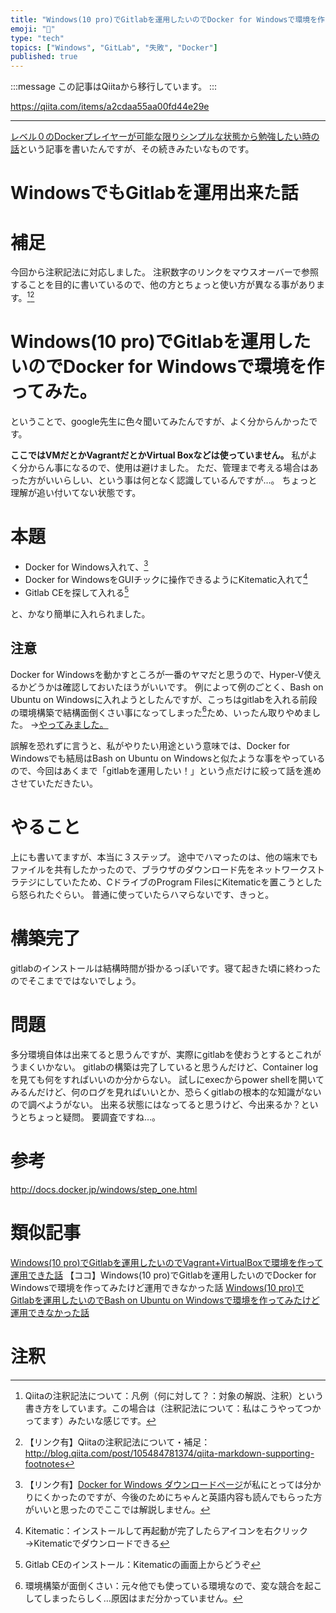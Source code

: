 ```yaml
---
title: "Windows(10 pro)でGitlabを運用したいのでDocker for Windowsで環境を作ってみたけど運用できなかった話"
emoji: "📝"
type: "tech"
topics: ["Windows", "GitLab", "失敗", "Docker"]
published: true
---
```


:::message
この記事はQiitaから移行しています。
:::

https://qiita.com/items/a2cdaa55aa00fd44e29e

---

<a href="https://qiita.com/nomurasan/items/5197100a1ae3e5a30f4c">レベル０のDockerプレイヤーが可能な限りシンプルな状態から勉強したい時の話</a>という記事を書いたんですが、その続きみたいなものです。

# WindowsでもGitlabを運用出来た話

# 補足
今回から注釈記法に対応しました。
注釈数字のリンクをマウスオーバーで参照することを目的に書いているので、他の方とちょっと使い方が異なる事があります。[^1][^2]
[^1]: Qiitaの注釈記法について：凡例（何に対して？：対象の解説、注釈）という書き方をしています。この場合は（注釈記法について：私はこうやってつかってます）みたいな感じです。
[^2]: 【リンク有】Qiitaの注釈記法について・補足：http://blog.qiita.com/post/105484781374/qiita-markdown-supporting-footnotes

# Windows(10 pro)でGitlabを運用したいのでDocker for Windowsで環境を作ってみた。

ということで、google先生に色々聞いてみたんですが、よく分からんかったです。

**ここではVMだとかVagrantだとかVirtual Boxなどは使っていません。**
私がよく分からん事になるので、使用は避けました。
ただ、管理まで考える場合はあった方がいいらしい、という事は何となく認識しているんですが…。
ちょっと理解が追い付いてない状態です。

# 本題

* Docker for Windows入れて、[^3]
* Docker for WindowsをGUIチックに操作できるようにKitematic入れて[^4]
* Gitlab CEを探して入れる[^5]

と、かなり簡単に入れられました。

[^3]: 【リンク有】<a href="http://docs.docker.jp/windows/step_one.html">Docker for Windows ダウンロードページ</a>が私にとっては分かりにくかったのですが、今後のためにちゃんと英語内容も読んでもらった方がいいと思ったのでここでは解説しません。
[^4]: Kitematic：インストールして再起動が完了したらアイコンを右クリック→Kitematicでダウンロードできる
[^5]: Gitlab CEのインストール：Kitematicの画面上からどうぞ

## 注意

Docker for Windowsを動かすところが一番のヤマだと思うので、Hyper-V使えるかどうかは確認しておいたほうがいいです。
例によって例のごとく、Bash on Ubuntu on Windowsに入れようとしたんですが、こっちはgitlabを入れる前段の環境構築で結構面倒くさい事になってしまった[^6]ため、いったん取りやめました。
→<a href="">やってみました。</a>
[^6]: 環境構築が面倒くさい：元々他でも使っている環境なので、変な競合を起こしてしまったらしく…原因はまだ分かっていません。

誤解を恐れずに言うと、私がやりたい用途という意味では、Docker for Windowsでも結局はBash on Ubuntu on Windowsと似たような事をやっているので、今回はあくまで「gitlabを運用したい！」という点だけに絞って話を進めさせていただきたい。

# やること
上にも書いてますが、本当に３ステップ。
途中でハマったのは、他の端末でもファイルを共有したかったので、ブラウザのダウンロード先をネットワークストラテジにしていたため、CドライブのProgram FilesにKitematicを置こうとしたら怒られたぐらい。
普通に使っていたらハマらないです、きっと。

# 構築完了

gitlabのインストールは結構時間が掛かるっぽいです。寝て起きた頃に終わったのでそこまでではないでしょう。

# 問題
多分環境自体は出来てると思うんですが、実際にgitlabを使おうとするとこれがうまくいかない。
gitlabの構築は完了していると思うんだけど、Container logを見ても何をすればいいのか分からない。
試しにexecからpower shellを開いてみるんだけど、何のログを見ればいいとか、恐らくgitlabの根本的な知識がないので調べようがない。
出来る状態にはなってると思うけど、今出来るか？というとちょっと疑問。
要調査ですね…。

# 参考
http://docs.docker.jp/windows/step_one.html

# 類似記事
<a href="https://qiita.com/nomurasan/items/a4291f5a18f3b6cc1525">Windows(10 pro)でGitlabを運用したいのでVagrant+VirtualBoxで環境を作って運用できた話</a>
【ココ】Windows(10 pro)でGitlabを運用したいのでDocker for Windowsで環境を作ってみたけど運用できなかった話
<a href="https://qiita.com/nomurasan/items/b725c9ee9179bcac2b22">Windows(10 pro)でGitlabを運用したいのでBash on Ubuntu on Windowsで環境を作ってみたけど運用できなかった話</a>

# 注釈


